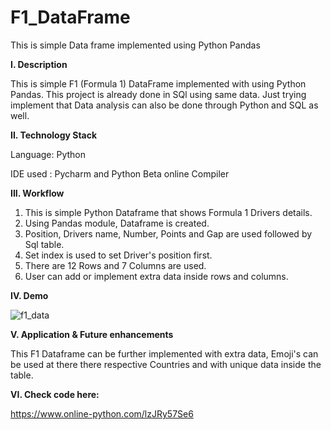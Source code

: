 # F1_DataFrame
This is simple Data frame implemented using Python Pandas


**I. Description**

This is simple F1 (Formula 1) DataFrame implemented with using Python Pandas. This project is already done in SQl using same data. 
Just trying implement that Data analysis can also be done through Python and SQL as well.

**II. Technology Stack**

Language: Python

IDE used : Pycharm and Python Beta online Compiler

**III. Workflow**

1. This is simple Python Dataframe that shows Formula 1 Drivers details.
2. Using Pandas module, Dataframe is created.
3. Position, Drivers name, Number, Points and Gap are used followed by Sql table.
4. Set index is used to set Driver's position first.
5. There are 12 Rows and 7 Columns are used.
6. User can add or implement extra data inside rows and columns.

**IV. Demo**

![f1_data](https://user-images.githubusercontent.com/99798157/182829846-6d3cf2a7-f1eb-4158-8d21-e5d7879d8451.JPG)


**V. Application & Future enhancements**

This F1 Dataframe can be further implemented with extra data, Emoji's can be used at there there respective Countries and with unique data inside the table.


**VI. Check code here:**

https://www.online-python.com/lzJRy57Se6
